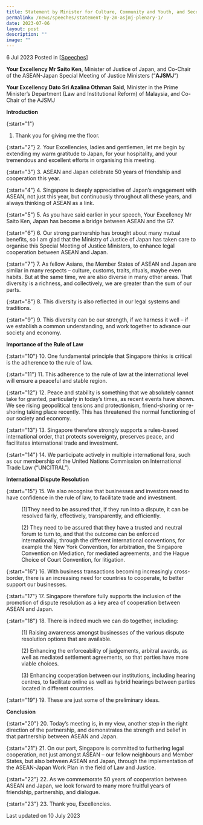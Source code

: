 ```yaml
---
title: Statement by Minister for Culture, Community and Youth, and Second Minister for Law Edwin Tong SC, at the ASEAN-Japan Special Meeting of Justice Ministers Plenary Session 1
permalink: /news/speeches/statement-by-2m-asjmj-plenary-1/
date: 2023-07-06
layout: post
description: ""
image: ""
---
```

6 Jul 2023 Posted in [[Speeches](/news/speeches)]

**Your Excellency Mr Saito Ken**, Minister of Justice of Japan, and Co-Chair of the ASEAN-Japan Special Meeting of Justice Ministers (“**AJSMJ**”)

**Your Excellency Dato Sri Azalina Othman Said**, Minister in the Prime Minister’s Department (Law and Institutional Reform) of Malaysia, and Co-Chair of the AJSMJ

**Introduction**

{:start="1"}
1. Thank you for giving me the floor. 

{:start="2"}
2. Your Excellencies, ladies and gentlemen, let me begin by extending my warm gratitude to Japan, for your hospitality, and your tremendous and excellent efforts in organising this meeting.

{:start="3"}
3. ASEAN and Japan celebrate 50 years of friendship and cooperation this year.

{:start="4"}
4. Singapore is deeply appreciative of Japan’s engagement with ASEAN, not just this year, but continuously throughout all these years, and always thinking of ASEAN as a link. 

{:start="5"}
5. As you have said earlier in your speech, Your Excellency Mr Saito Ken, Japan has become a bridge between ASEAN and the G7.

{:start="6"}
6. Our strong partnership has brought about many mutual benefits, so I am glad that the Ministry of Justice of Japan has taken care to organise this Special Meeting of Justice Ministers, to enhance legal cooperation between ASEAN and Japan. 

{:start="7"}
7. As fellow Asians, the Member States of ASEAN and Japan are similar in many respects – culture, customs, traits, rituals, maybe even habits. But at the same time, we are also diverse in many other areas. That diversity is a richness, and collectively, we are greater than the sum of our parts. 

{:start="8"}
8. This diversity is also reflected in our legal systems and traditions.

{:start="9"}
9. This diversity can be our strength, if we harness it well – if we establish a common understanding, and work together to advance our society and economy. 

**Importance of the Rule of Law**

{:start="10"}
10. One fundamental principle that Singapore thinks is critical is the adherence to the rule of law.

{:start="11"}
11. This adherence to the rule of law at the international level will ensure a peaceful and stable region.

{:start="12"}
12. Peace and stability is something that we absolutely cannot take for granted, particularly in today’s times, as recent events have shown. We see rising geopolitical tensions and protectionism, friend-shoring or re-shoring taking place recently. This has threatened the normal functioning of our society and economy.

{:start="13"}
13. Singapore therefore strongly supports a rules-based international order, that protects sovereignty, preserves peace, and facilitates international trade and investment. 

{:start="14"}
14. We participate actively in multiple international fora, such as our membership of the United Nations Commission on International Trade Law (“UNCITRAL”).

**International Dispute Resolution** 

{:start="15"}
15. We also recognise that businesses and investors need to have confidence in the rule of law, to facilitate trade and investment. 

<p style="margin-left: 40px">(1)They need to be assured that, if they run into a dispute, it can be resolved fairly, effectively, transparently, and efficiently.</p>

<p></p><p style="margin-left: 40px">(2) They need to be assured that they have a trusted and neutral forum to turn to, and that the outcome can be enforced internationally, through the different international conventions, for example the New York Convention, for arbitration, the Singapore Convention on Mediation, for mediated agreements, and the Hague Choice of Court Convention, for litigation.</p>

{:start="16"}
16. With business transactions becoming increasingly cross-border, there is an increasing need for countries to cooperate, to better support our businesses.

{:start="17"}
17. Singapore therefore fully supports the inclusion of the promotion of dispute resolution as a key area of cooperation between ASEAN and Japan. 

{:start="18"}
18. There is indeed much we can do together, including:

<p></p><p style="margin-left: 40px">(1) Raising awareness amongst businesses of the various dispute resolution options that are available.</p> 

<p></p><p style="margin-left: 40px">(2) Enhancing the enforceability of judgements, arbitral awards, as well as mediated settlement agreements, so that parties have more viable choices.</p> 

<p></p><p style="margin-left: 40px">(3) Enhancing cooperation between our institutions, including hearing centres, to facilitate online as well as hybrid hearings between parties located in different countries.</p> 

{:start="19"}
19. These are just some of the preliminary ideas.

**Conclusion**

{:start="20"}
20. Today’s meeting is, in my view, another step in the right direction of the partnership, and demonstrates the strength and belief in that partnership between ASEAN and Japan. 

{:start="21"}
21. On our part, Singapore is committed to furthering legal cooperation, not just amongst ASEAN – our fellow neighbours and Member States, but also between ASEAN and Japan, through the implementation of the ASEAN-Japan Work Plan in the field of Law and Justice.

{:start="22"}
22. As we commemorate 50 years of cooperation between ASEAN and Japan, we look forward to many more fruitful years of friendship, partnership, and dialogue.

{:start="23"}
23. Thank you, Excellencies. 

<p></p><p class="right-side-updated">Last updated on 10 July 2023</p>
